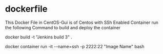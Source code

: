 # dockerfile
This Docker File in CentOS-Gui is of Centos with SSh Enabled Container
run the following Command to build and deploy the container

docker build -t "Jenkins build 3" .

docker container run -it --name=ssh -p 2222:22 "Image Name" bash

